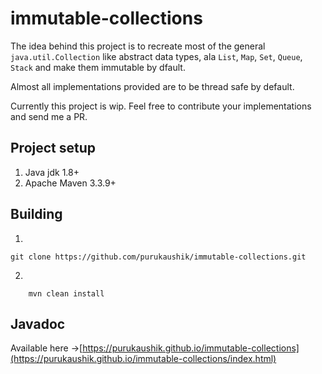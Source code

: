# immutable-collections
The idea behind this project is to recreate most of the general `java.util.Collection` like abstract data types, ala `List`, `Map`, `Set`, `Queue`, `Stack` and make them immutable by dfault.

Almost all implementations provided are to be thread safe by default.

Currently this project is wip. Feel free to contribute your implementations and send me a PR.

## Project setup
1. Java jdk 1.8+
2. Apache Maven 3.3.9+

## Building
1.
```
git clone https://github.com/purukaushik/immutable-collections.git
```
2.
```
    mvn clean install
```

## Javadoc
Available here ->[https://purukaushik.github.io/immutable-collections](https://purukaushik.github.io/immutable-collections/index.html)
